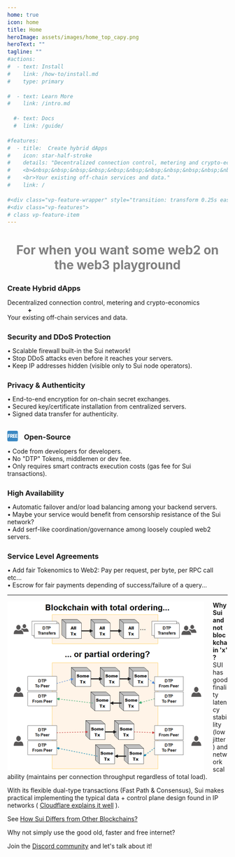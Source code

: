 ```yaml
---
home: true
icon: home
title: Home
heroImage: assets/images/home_top_capy.png
heroText: ""
tagline: ""
#actions:
#  - text: Install
#    link: /how-to/install.md
#    type: primary

#  - text: Learn More
#    link: /intro.md

  #- text: Docs
  #  link: /guide/

#features:
#  - title:  Create hybrid dApps
#    icon: star-half-stroke
#    details: "Decentralized connection control, metering and crypto-economics<br>
#    <b>&nbsp;&nbsp;&nbsp;&nbsp;&nbsp;&nbsp;&nbsp;&nbsp;&nbsp;&nbsp;&nbsp;+</b>
#    <br>Your existing off-chain services and data."
#    link: /

#<div class="vp-feature-wrapper" style="transition: transform 0.25s ease-in-out 0.24s, opacity 0.25s ease-in-out 0.24s; transform: translateY(0px); opacity: 1;">
#<div class="vp-features">
# class vp-feature-item
---
```


<div><h1 align="center" style="color: gray">For when you want some <b>web2</b> on the <b>web3</b> playground</h1></div>

<div class="vp-feature-wrapper" style="transition: transform 0.25s ease-in-out 0.24s, opacity 0.25s ease-in-out 0.24s; transform: translateY(0px); opacity: 1;">
<div class="vp-features">

<a class="route-link vp-feature-item link" href="/" aria-label="Create Hybrid dApps" style="text-decoration: none">
  <h3 class="vp-feature-title">    
    <HopeIcon icon="star-half-stroke" color="light-blue"/>    
    <span style="position: relative; top: 3px">Create Hybrid dApps</span>
  </h3>
  <p class="vp-feature-details">
    Decentralized connection control, metering and crypto-economics<br>
    <b>&nbsp;&nbsp;&nbsp;&nbsp;&nbsp;&nbsp;&nbsp;&nbsp;&nbsp;&nbsp;&nbsp;&nbsp;&nbsp;&nbsp;+</b>
    <br>Your existing off-chain services and data.
  </p>
</a>

<a class="route-link vp-feature-item link" href="/examples/rpc_firewall" aria-label="Security and DDoS Protection" style="text-decoration: none">
  <h3 class="vp-feature-title">    
    <HopeIcon icon="shield-halved" color="light-blue"/>    
    <span style="position: relative; top: 3px">Security and DDoS Protection</span>
  </h3>
  <p class="vp-feature-details">
    &bull; Scalable firewall built-in the Sui network!<br>
    &bull; Stop DDoS attacks even before it reaches your servers.<br>
    &bull; Keep IP addresses hidden (visible only to Sui node operators).<br>    
  </p>
</a>

<a class="route-link vp-feature-item link" href="/" aria-label="Privacy & Authenticity" style="text-decoration: none">
  <h3 class="vp-feature-title">    
    <HopeIcon icon="user-lock" color="light-blue"/>    
    <span style="position: relative; top: 3px">Privacy & Authenticity</span>
  </h3>
  <p class="vp-feature-details">
    &bull; End-to-end encryption for on-chain secret exchanges.<br>
    &bull; Secured key/certificate installation from centralized servers.<br>
    &bull; Signed data transfer for authenticity.<br> 
  </p>
</a>

<a class="route-link vp-feature-item link" href="/faq.md" aria-label="Open-Source" style="text-decoration: none">
  <h3 class="vp-feature-title">        
    <img src="/assets/images/free_icon.svg?url" style="position: relative; top: 7px; margin-right: 10px" width="24" height="24"/>
    <span style="position: relative; top: 3px">Open-Source</span>
  </h3>
  <p class="vp-feature-details">    
    &bull; Code from developers for developers.<br>
    &bull; No "DTP" Tokens, middlemen or dev fee.<br>
    &bull; Only requires smart contracts execution costs (gas fee for Sui transactions).<br>
  </p>
</a>

<a class="route-link vp-feature-item link" href="/" aria-label="High Availability" style="text-decoration: none">
  <h3 class="vp-feature-title">    
    <HopeIcon icon="network-wired" color="light-blue"/>    
    <span style="position: relative; top: 3px">High Availability</span>
  </h3>
  <p class="vp-feature-details">
    &bull; Automatic failover and/or load balancing among your backend servers.<br>
    &bull; Maybe your service would benefit from censorship resistance of the Sui network?<br>
    &bull; Add serf-like coordination/governance among loosely coupled web2 servers.<br>   
  </p>
</a>

<a class="route-link vp-feature-item link" href="/" aria-label="Service Level Agreements" style="text-decoration: none">
  <h3 class="vp-feature-title">    
    <HopeIcon icon="building-columns" color="light-blue"/>    
    <span style="position: relative; top: 3px">Service Level Agreements</span>
  </h3>
  <p class="vp-feature-details">
    &bull; Add fair Tokenomics to Web2: Pay per request, per byte, per RPC call etc...<br>
    &bull; Escrow for fair payments depending of success/failure of a query...<br>
  </p>
</a>
</div>
</div>

---

<img src="/assets/images/total_vs_partial_order_small.PNG?url" style="float: left; padding-right: 20px;"/>


<b> Why Sui and not blockchain 'x' ?</b><br>
SUI has good finality latency stability (low jitter) and network scalability (maintains per connection throughput regardless of total load).<br>

With its flexible dual-type transactions (Fast Path & Consensus), Sui makes practical implementing the typical data + control plane design found in IP networks ( [Cloudflare explains it well](https://www.cloudflare.com/learning/network-layer/what-is-the-control-plane/) ).
 
See [How Sui Differs from Other Blockchains?](https://docs.sui.io)

Why not simply use the good old, faster and free internet?

Join the [Discord community](https://discord.gg/Erb6SwsVbH) and let's talk about it!
